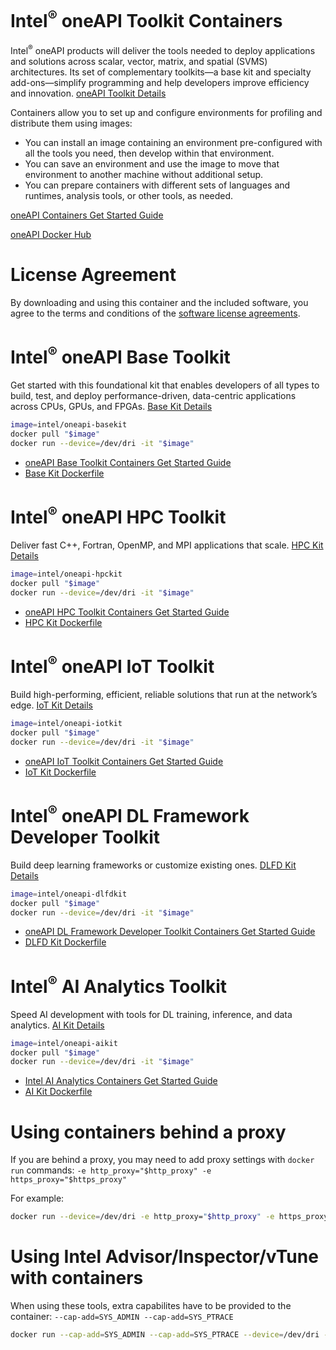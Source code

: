 # Intel<sup>®</sup> oneAPI Toolkit Containers

Intel<sup>®</sup> oneAPI products will deliver the tools needed to deploy applications and solutions across scalar, vector, matrix, and spatial (SVMS) architectures. Its set of complementary toolkits—a base kit and specialty add-ons—simplify programming and help developers improve efficiency and innovation. [oneAPI Toolkit Details](https://software.intel.com/oneapi)

Containers allow you to set up and configure environments for profiling and distribute them using images:

* You can install an image containing an environment pre-configured with all the tools you need, then develop within that environment.
* You can save an environment and use the image to move that environment to another machine without additional setup.
* You can prepare containers with different sets of languages and runtimes, analysis tools, or other tools, as needed.

[oneAPI Containers Get Started Guide](https://software.intel.com/get-started-with-intel-oneapi-base-linux-using-containers)

[oneAPI Docker Hub](https://hub.docker.com/r/intel/oneapi)

# License Agreement

By downloading and using this container and the included software, you agree to the terms and conditions of the [software license agreements](https://github.com/intel/oneapi-containers/tree/master/licensing).

# Intel<sup>®</sup> oneAPI Base Toolkit

Get started with this foundational kit that enables developers of all types to build, test, and deploy performance-driven, data-centric applications across CPUs, GPUs, and FPGAs. [Base Kit Details](https://software.intel.com/oneapi/base-kit)

```sh
image=intel/oneapi-basekit
docker pull "$image"
docker run --device=/dev/dri -it "$image"
```

* [oneAPI Base Toolkit Containers Get Started Guide](https://software.intel.com/get-started-with-intel-oneapi-base-linux-using-containers)
* [Base Kit Dockerfile](https://github.com/intel/oneapi-containers/blob/master/images/docker/basekit-devel-ubuntu18.04/Dockerfile)

# Intel<sup>®</sup> oneAPI HPC Toolkit

Deliver fast C++, Fortran, OpenMP, and MPI applications that scale. [HPC Kit Details](https://software.intel.com/oneapi/hpc-kit)

```sh
image=intel/oneapi-hpckit
docker pull "$image"
docker run --device=/dev/dri -it "$image"
```

* [oneAPI HPC Toolkit Containers Get Started Guide](https://software.intel.com/get-started-with-intel-oneapi-hpc-linux-using-containers)
* [HPC Kit Dockerfile](https://github.com/intel/oneapi-containers/blob/master/images/docker/hpckit-devel-ubuntu18.04/Dockerfile)

# Intel<sup>®</sup> oneAPI IoT Toolkit

Build high-performing, efficient, reliable solutions that run at the network’s edge. [IoT Kit Details](https://software.intel.com/oneapi/iot-kit)

```sh
image=intel/oneapi-iotkit
docker pull "$image"
docker run --device=/dev/dri -it "$image"
```

* [oneAPI IoT Toolkit Containers Get Started Guide](https://software.intel.com/get-started-with-intel-oneapi-iot-linux-using-containers)
* [IoT Kit Dockerfile](https://github.com/intel/oneapi-containers/blob/master/images/docker/iotkit-devel-ubuntu18.04/Dockerfile)

# Intel<sup>®</sup> oneAPI DL Framework Developer Toolkit

Build deep learning frameworks or customize existing ones. [DLFD Kit Details](https://software.intel.com/oneapi/dlfd-kit)

```sh
image=intel/oneapi-dlfdkit
docker pull "$image"
docker run --device=/dev/dri -it "$image"
```

* [oneAPI DL Framework Developer Toolkit Containers Get Started Guide](https://software.intel.com/get-started-with-intel-oneapi-dlfd-linux-using-containers)
* [DLFD Kit Dockerfile](https://github.com/intel/oneapi-containers/blob/master/images/docker/dlfdkit-devel-ubuntu18.04/Dockerfile)

# Intel<sup>®</sup> AI Analytics Toolkit

Speed AI development with tools for DL training, inference, and data analytics. [AI Kit Details](https://software.intel.com/oneapi/ai-kit)

```sh
image=intel/oneapi-aikit
docker pull "$image"
docker run --device=/dev/dri -it "$image"
```

* [Intel AI Analytics Containers Get Started Guide](https://software.intel.com/get-started-with-ai-linux-using-containers)
* [AI Kit Dockerfile](https://github.com/intel/oneapi-containers/blob/master/images/docker/aikit-devel-ubuntu18.04/Dockerfile)

# Using containers behind a proxy

If you are behind a proxy, you may need to add proxy settings with `docker run` commands: `-e http_proxy="$http_proxy" -e https_proxy="$https_proxy"`

For example:

```sh
docker run --device=/dev/dri -e http_proxy="$http_proxy" -e https_proxy="$https_proxy" -it "$image"
```

# Using Intel Advisor/Inspector/vTune with containers

When using these tools, extra capabilites have to be provided to the container: `--cap-add=SYS_ADMIN --cap-add=SYS_PTRACE`

```sh
docker run --cap-add=SYS_ADMIN --cap-add=SYS_PTRACE --device=/dev/dri -it "$image"
```
